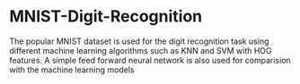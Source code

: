 # MNIST-Digit-Recognition
The popular MNIST dataset is used for the digit recognition task using different machine learning algorithms such as KNN and SVM with HOG features. A simple feed forward neural network is also used for comparision with the machine learning models
